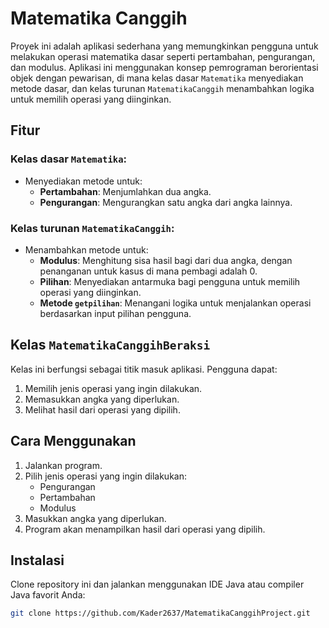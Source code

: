 # Matematika Canggih

Proyek ini adalah aplikasi sederhana yang memungkinkan pengguna untuk melakukan operasi matematika dasar seperti pertambahan, pengurangan, dan modulus. Aplikasi ini menggunakan konsep pemrograman berorientasi objek dengan pewarisan, di mana kelas dasar `Matematika` menyediakan metode dasar, dan kelas turunan `MatematikaCanggih` menambahkan logika untuk memilih operasi yang diinginkan.

## Fitur

### Kelas dasar `Matematika`:
- Menyediakan metode untuk:
  - **Pertambahan**: Menjumlahkan dua angka.
  - **Pengurangan**: Mengurangkan satu angka dari angka lainnya.

### Kelas turunan `MatematikaCanggih`:
- Menambahkan metode untuk:
  - **Modulus**: Menghitung sisa hasil bagi dari dua angka, dengan penanganan untuk kasus di mana pembagi adalah 0.
  - **Pilihan**: Menyediakan antarmuka bagi pengguna untuk memilih operasi yang diinginkan.
  - **Metode `getpilihan`**: Menangani logika untuk menjalankan operasi berdasarkan input pilihan pengguna.

## Kelas `MatematikaCanggihBeraksi`

Kelas ini berfungsi sebagai titik masuk aplikasi. Pengguna dapat:
1. Memilih jenis operasi yang ingin dilakukan.
2. Memasukkan angka yang diperlukan.
3. Melihat hasil dari operasi yang dipilih.

## Cara Menggunakan

1. Jalankan program.
2. Pilih jenis operasi yang ingin dilakukan:
   - Pengurangan
   - Pertambahan
   - Modulus
3. Masukkan angka yang diperlukan.
4. Program akan menampilkan hasil dari operasi yang dipilih.

## Instalasi

Clone repository ini dan jalankan menggunakan IDE Java atau compiler Java favorit Anda:

```bash
git clone https://github.com/Kader2637/MatematikaCanggihProject.git
